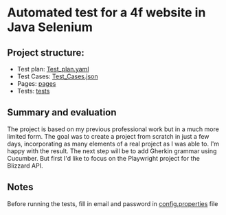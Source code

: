 # Automated test for a 4f website in Java Selenium

## Project structure:
- Test plan: [Test_plan.yaml](src/test/resources/Test_plan.yaml)
- Test Cases: [Test_Cases.json](src/test/resources/Test_Cases.json)
- Pages: [pages](src/test/java/rk/_4f/pages)
- Tests: [tests](src/test/java/rk/_4f/tests)

## Summary and evaluation
The project is based on my previous professional work but in a much more limited form. 
The goal was to create a project from scratch in just a few days, incorporating as many elements of a real project as I was able to. 
I'm happy with the result. The next step will be to add Gherkin grammar using Cucumber. 
But first I'd like to focus on the Playwright project for the Blizzard API.

## Notes
Before running the tests, fill in email and password in [config.properties](src/test/resources/config.properties) file
